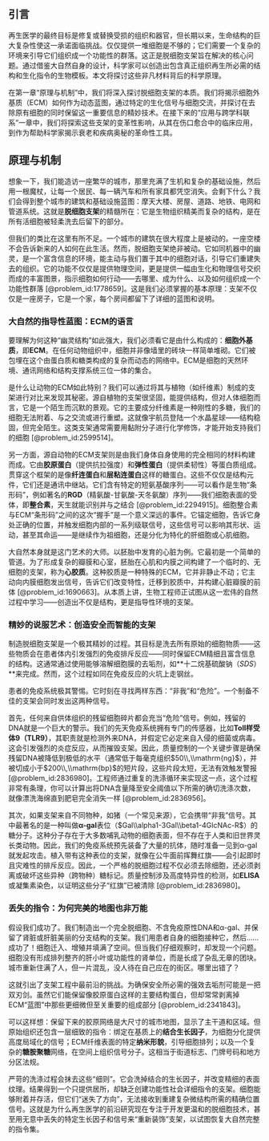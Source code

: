 ## 引言
再生医学的最终目标是修复或替换受损的组织和器官，但长期以来，生命结构的巨大复杂性使这一承诺面临挑战。仅仅提供一堆细胞是不够的；它们需要一个复杂的环境来引导它们组织成一个功能性的群落。这正是脱细胞支架旨在解决的核心问题。通过借鉴大自然自身的设计，科学家可以创造出包含真正组织再生所必需的结构和生化指令的生物模板。本文将探讨这些非凡材料背后的科学原理。

在第一章“原理与机制”中，我们将深入探讨脱细胞支架的本质。我们将揭示细胞外基质（ECM）如何作为动态蓝图，通过特定的生化信号与细胞交流，并探讨在去除原有细胞的同时保留这一重要信息的精妙技术。在接下来的“应用与跨学科联系”一章中，我们将探索这些支架的变革性影响，从其在伤口愈合中的临床应用，到作为帮助科学家揭示衰老和疾病奥秘的革命性工具。

## 原理与机制

想象一下，我们能造访一座繁华的城市，那里充满了生机和复杂的基础设施，然后用一根魔杖，让每一个居民、每一辆汽车和所有家具都凭空消失。会剩下什么？我们会得到整个城市的建筑和基础设施蓝图：摩天大楼、房屋、道路、地铁、电网和管道系统。这就是**脱细胞支架**的精髓所在：它是生物组织精美而复杂的结构，是在所有活细胞被轻柔洗去后留下的部分。

但我们的类比在这里有所不足。一个城市的建筑在很大程度上是被动的。一座空楼不会告诉新来的人如何在此生活。然而，脱细胞支架绝非被动。它如同机器中的幽灵，是一个富含信息的环境，能主动与我们置于其中的细胞对话，引导它们重建失去的组织。它的功能不仅仅是提供物理空间，更是提供一幅由生化和物理信号交织而成的丰富图景，指示细胞如何行动——去哪里、成为什么、以及如何组织成一个功能性群落 [@problem_id:1778659]。这是我们必须掌握的基本原理：支架不仅仅是一座房子，它是一个家，每个房间都留下了详细的蓝图和说明。

### 大自然的指导性蓝图：ECM的语言

要理解为何这种“幽灵结构”如此强大，我们必须看它是由什么构成的：**细胞外基质**，即**ECM**。在任何动物组织中，细胞并非像墙里的砖块一样简单堆砌。它们被包埋在这个由蛋白质和糖类构成的复杂而动态的网络中。ECM是细胞的天然环境、通讯网络和结构支撑系统三位一体的集合。

是什么让动物的ECM如此特别？我们可以通过将其与植物（如纤维素）制成的支架进行对比来发现其秘密。源自植物的支架很坚固，能提供结构，但对人体细胞而言，它是一个陌生而沉默的景观。它的主要成分纤维素是一种刚性的多糖，我们的细胞无法附着、与之交流或进行重塑。这就像宇航员登陆一个水晶星球——结构稳固，但完全陌生。这类支架通常需要用黏附分子进行化学修饰，才能开始支持我们的细胞 [@problem_id:2599514]。

另一方面，源自动物的ECM支架则是由我们身体自身使用的完全相同的材料构建而成。它由**胶原蛋白**（提供抗拉强度）和**弹性蛋白**（提供柔韧性）等蛋白质组成。贯穿这个框架的是像**纤连蛋白**和**层粘连蛋白**这样的糖蛋白。这些不仅仅是结构元件，它们还是通讯中继站。它们含有特定的短氨基酸序列——可以看作是生物“条形码”，例如著名的**RGD**（精氨酸-甘氨酸-天冬氨酸）序列——我们细胞表面的受体，即**整合素**，天生就能识别并与之结合 [@problem_id:2294915]。细胞整合素与ECM“条形码”之间的这次“握手”是一个意义深远的事件。它锚定细胞，告诉它身处正确的位置，并触发细胞内部的一系列级联信号，这些信号可以影响其形状、运动，甚至其命运——是继续作为祖细胞，还是分化为特化的肝细胞或心肌细胞。

大自然本身就是这门艺术的大师。以胚胎中发育的心脏为例。它最初是一个简单的管道。为了形成复杂的瓣膜和心室，胚胎在心肌和内膜之间构建了一个临时的、无细胞的支架，称为**心胶质**。这种胶质是一种特殊的ECM，它并非静止不动；它主动向内膜细胞发出信号，告诉它们改变特性，迁移到胶质中，并构建心脏瓣膜的前体 [@problem_id:1690663]。从本质上讲，生物工程师正试图从这一宏伟的自然过程中学习——创造出不仅是结构，更是指导性环境的支架。

### 精妙的说服艺术：创造安全而智能的支架

制造脱细胞支架是一个极其精妙的过程。其目标是洗去所有原始的细胞物质——这些物质会在患者体内引发强烈的免疫排斥反应——同时保留ECM精细且富含信息的结构。这通常通过使用能够溶解细胞膜的去垢剂，如**十二烷基硫酸钠（$SDS$）**来完成。然而，这个过程如同在免疫反应的火坑上走钢丝。

患者的免疫系统极其警惕。它时刻在寻找两样东西：“非我”和“危险”。一个制备不佳的支架会同时发出这两种信号。

首先，任何来自供体组织的残留细胞碎片都会充当“危险”信号。例如，残留的DNA就是一个巨大的警示。我们的先天免疫系统拥有专门的传感器，比如**Toll样受体9（TLR9）**，其职责就是检测外来DNA，并假定它必定来自入侵的细菌或病毒。这会引发强烈的炎症反应，从而摧毁支架。因此，质量控制的一个关键步骤是确保残留DNA被降低到极低的水平（通常低于每毫克组织$50\\,\\mathrm{ng}$），并被切成小于$200\\,\\mathrm{bp}$的短片段，这些片段太短，无法有效触发警报 [@problem_id:2836980]。工程师通过重复的洗涤循环来实现这一点，这个过程非常有条理，你可以计算出将DNA含量降至安全阈值以下所需的确切洗涤次数，就像漂洗海绵直到肥皂完全消失一样 [@problem_id:2836956]。

其次，如果支架来自不同物种，如猪（一个常见来源），它会携带“非我”信号。其中最著名的是一种叫做**α-gal**表位（$Gal\\alpha1-3Gal\\beta1-4GlcNAc-R$）的糖分子。这种分子存在于大多数哺乳动物的细胞表面，但不存在于人类和旧世界灵长类动物。因此，我们的免疫系统预先装备了大量的抗体，随时准备一见到α-gal就发起攻击。植入带有这种表位的支架，就像在公牛面前挥舞红旗——会引起即时且灾难性的排斥反应。因此，一个严格的脱细胞过程不仅必须去除细胞，还必须剥离或破坏这些异种（跨物种）糖标记。质量控制涉及高度特异性的检测，如**ELISA**或凝集素染色，以证明这些分子“红旗”已被清除 [@problem_id:2836980]。

### 丢失的指令：为何完美的地图也非万能

假设我们成功了。我们制造出一个完全脱细胞、不含免疫原性DNA和α-gal、并保留了肾脏或肝脏美丽的分支结构的支架。我们用患者自身的细胞接种它，然后……成功了！细胞迁入、增殖并填满了空间。但当我们仔细观察时，却发现一个问题。细胞没有形成排列整齐的肝小叶或功能性的肾单位，而是长成了杂乱无章的团块。城市重新住满了人，但一片混乱，没人待在自己应在的街区。哪里出错了？

这就引出了支架工程中最前沿的挑战。为确保安全所必需的强效去垢剂可能是一把双刃剑。虽然它们能保留像胶原蛋白这样的主要结构蛋白，但却常常剥离掉ECM“蓝图”中那些更细微但至关重要的组成部分 [@problem_id:2341843]。

可以这样想：保留下来的胶原网络是大尺寸的城市地图，显示了主干道和区域。但原始组织还包含一层细致的指令：绑定在基质上的**结合生长因子**，为细胞分化提供高度局域化的信号；ECM纤维表面的特定**纳米形貌**，引导细胞排列；以及一个复杂的**糖胺聚糖**网络，在空间上组织信号分子。这相当于街道标志、门牌号码和地方分区法规。

严苛的洗涤过程会抹去这些“细则”。它会洗掉结合的生长因子，并改变精细的表面纹理。结果得到一个只提供居所，却缺乏创建功能性社会详细指令的支架。细胞能够附着并存活，但它们“迷失了方向”，无法接收到重建复杂微结构所需的精确位置信号。这就是为什么再生医学的前沿研究现在专注于开发更温和的脱细胞技术，甚至用无意中丢失的特定生长因子和信号来“重新装饰”支架，以试图恢复大自然完整的指令集。

